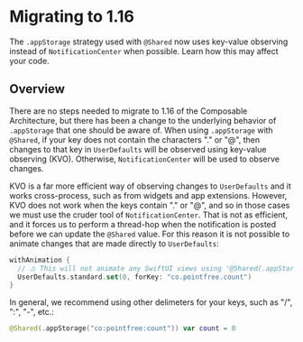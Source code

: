# Migrating to 1.16

The `.appStorage` strategy used with `@Shared` now uses key-value observing instead of 
`NotificationCenter` when possible. Learn how this may affect your code.

## Overview

There are no steps needed to migrate to 1.16 of the Composable Architecture, but there has been
a change to the underlying behavior of `.appStorage` that one should be aware of. When using
`.appStorage` with `@Shared`, if your key does not contain the characters "." or "@", then changes 
to that key in `UserDefaults` will be observed using key-value observing (KVO). 
Otherwise, `NotificationCenter` will be used to observe changes.

KVO is a far more efficient way of observing changes to `UserDefaults` and it works cross-process,
such as from widgets and app extensions. However, KVO does not work when the keys contain "."
or "@", and so in those cases we must use the cruder tool of `NotificationCenter`. That is not
as efficient, and it forces us to perform a thread-hop when the notification is posted before
we can update the `@Shared` value. For this reason it is not possible to animate changes that are
made directly to `UserDefaults`:

```swift
withAnimation {
  // ⚠️ This will not animate any SwiftUI views using '@Shared(.appStorage("co.pointfree.count"))'
  UserDefaults.standard.set(0, forKey: "co.pointfree.count")
}
```

In general, we recommend using other delimeters for your keys, such as "/", ":", "-", etc.:

```swift
@Shared(.appStorage("co:pointfree:count")) var count = 0
```
